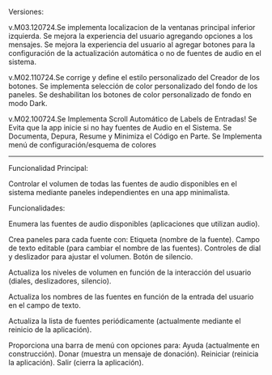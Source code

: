 Versiones:

v.M03.120724.Se implementa localizacion de la ventanas principal inferior izquierda.
             Se mejora la experiencia del usuario agregando opciones a los mensajes.
             Se mejora la experiencia del usuario al agregar botones para la configuración
             de la actualización automática o no de fuentes de audio en el sistema.

v.M02.110724.Se corrige y define el estilo personalizado del Creador de los botones.
             Se implementa selección de color personalizado del fondo de los paneles.
             Se deshabilitan los botones de color personalizado de fondo en modo Dark.

v.M02.100724.Se Implementa Scroll Automático de Labels de Entradas!
             Se Evita que la app inicie si no hay fuentes de Audio en el Sistema.
             Se Documenta, Depura, Resume y Minimiza el Código en Parte.
             Se Implementa menú de configuración/esquema de colores

-----------------------

Funcionalidad Principal:

Controlar el volumen de todas las fuentes de audio disponibles en el sistema
mediante paneles independientes en una app minimalista.

Funcionalidades:

Enumera las fuentes de audio disponibles (aplicaciones que utilizan audio).

Crea paneles para cada fuente con:
  Etiqueta (nombre de la fuente).
  Campo de texto editable (para cambiar el nombre de las fuentes).
  Controles de dial y deslizador para ajustar el volumen.
  Botón de silencio.

Actualiza los niveles de volumen en función de la interacción del usuario (diales, deslizadores, silencio).

Actualiza los nombres de las fuentes en función de la entrada del usuario en el campo de texto.

Actualiza la lista de fuentes periódicamente (actualmente mediante el reinicio de la aplicación).

Proporciona una barra de menú con opciones para:
  Ayuda (actualmente en construcción).
  Donar (muestra un mensaje de donación).
  Reiniciar (reinicia la aplicación).
  Salir (cierra la aplicación).
